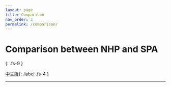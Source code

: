 ```yaml
---
layout: page
title: Comparison
nav_order: 3
permalink: /comparison/
---
```


# Comparison between NHP and SPA
{: .fs-9 }

[中文版](./zh-cn/comparison/){: .label .fs-4 }

---